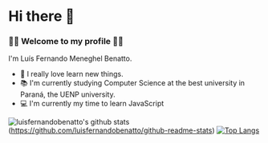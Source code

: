 # Hi there 👋

### 🎉🎊 Welcome to my profile 🎉🎊

 I'm Luís Fernando Meneghel Benatto. 
 
 - 🤤 I really love learn new things.
 - 📚 I'm currently studying Computer Science at the best university in Paraná, the UENP university.
 - 💻 I'm currently my time to learn JavaScript

![luisfernandobenatto's github stats](https://github-readme-stats.vercel.app/api?username=luisfernandobenatto&show_icons=true&theme=radical)(https://github.com/luisfernandobenatto/github-readme-stats) 
[![Top Langs](https://github-readme-stats.vercel.app/api/top-langs/?username=luisfernandobenatto&show_icons=true&theme=radical)](https://github.com/luisfernandobenatto/github-readme-stats) 
<!--
**LuisFernandoBenatto/LuisFernandoBenatto** is a ✨ _special_ ✨ repository because its `README.md` (this file) appears on your GitHub profile.

Here are some ideas to get you started:

- 🔭 I’m currently working on ...
- 🌱 I’m currently learning ...
- 👯 I’m looking to collaborate on ...
- 🤔 I’m looking for help with ...
- 💬 Ask me about ...
- 📫 How to reach me: ...
- 😄 Pronouns: ...
- ⚡ Fun fact: ...
-->
